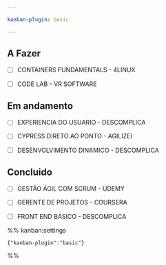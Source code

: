 ```yaml
---

kanban-plugin: basic

---
```


## A Fazer

- [ ] CONTAINERS FUNDAMENTALS - 4LINUX
- [ ] CODE LAB - VR SOFTWARE


## Em andamento

- [ ] EXPERIENCIA DO USUARIO - DESCOMPLICA
- [ ] CYPRESS DIRETO AO PONTO - AGILIZEI
- [ ] DESENVOLVIMENTO DINAMICO - DESCOMPLICA


## Concluido

- [ ] GESTÃO ÁGIL COM SCRUM - UDEMY
- [ ] GERENTE DE PROJETOS - COURSERA
- [ ] FRONT END BÁSICO - DESCOMPLICA




%% kanban:settings
```
{"kanban-plugin":"basic"}
```
%%